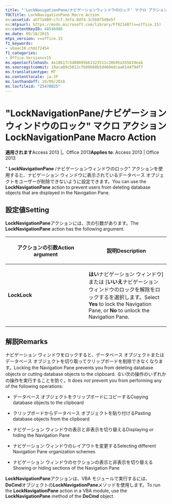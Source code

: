 ```yaml
---
title: "'LockNavigationPane/ナビゲーションウィンドウのロック' マクロ アクション"
TOCTitle: LockNavigationPane Macro Action
ms:assetid: abf7a989-c7cf-3efa-8df4-3c5b075d0e5f
ms:mtpsurl: https://msdn.microsoft.com/library/Ff821487(v=office.15)
ms:contentKeyID: 48546986
ms.date: 09/18/2015
mtps_version: v=office.15
f1_keywords:
- vbaac10.chm172454
f1_categories:
- Office.Version=v15
ms.openlocfilehash: 4e18b17c5d00095b61323511c20b95a355819eab
ms.sourcegitcommit: 19aca09c5812cfb98b68b5d4604dcaa814479df7
ms.translationtype: MT
ms.contentlocale: ja-JP
ms.lasthandoff: 10/09/2018
ms.locfileid: "25478825"
---
```

# <a name="locknavigationpane-macro-action"></a><span data-ttu-id="de7f1-102">"LockNavigationPane/ナビゲーションウィンドウのロック" マクロ アクション</span><span class="sxs-lookup"><span data-stu-id="de7f1-102">LockNavigationPane Macro Action</span></span>


<span data-ttu-id="de7f1-103">**適用されます**Access 2013 |。Office 2013</span><span class="sxs-lookup"><span data-stu-id="de7f1-103">**Applies to**: Access 2013 | Office 2013</span></span>

<span data-ttu-id="de7f1-104">" **LockNavigationPane** /ナビゲーションウィンドウのロック" アクションを使用すると、ナビゲーション ウィンドウに表示されているデータベース オブジェクトをユーザーが削除できないように設定できます。</span><span class="sxs-lookup"><span data-stu-id="de7f1-104">You can use the **LockNavigationPane** action to prevent users from deleting database objects that are displayed in the Navigation Pane.</span></span>

## <a name="setting"></a><span data-ttu-id="de7f1-105">設定値</span><span class="sxs-lookup"><span data-stu-id="de7f1-105">Setting</span></span>

<span data-ttu-id="de7f1-106">**LockNavigationPane**アクションには、次の引数があります。</span><span class="sxs-lookup"><span data-stu-id="de7f1-106">The **LockNavigationPane** action has the following argument.</span></span>

<table>
<colgroup>
<col style="width: 50%" />
<col style="width: 50%" />
</colgroup>
<thead>
<tr class="header">
<th><p><span data-ttu-id="de7f1-107">アクションの引数</span><span class="sxs-lookup"><span data-stu-id="de7f1-107">Action argument</span></span></p></th>
<th><p><span data-ttu-id="de7f1-108">説明</span><span class="sxs-lookup"><span data-stu-id="de7f1-108">Description</span></span></p></th>
</tr>
</thead>
<tbody>
<tr class="odd">
<td><p><span data-ttu-id="de7f1-109"><strong>Lock</strong></span><span class="sxs-lookup"><span data-stu-id="de7f1-109"><strong>Lock</strong></span></span></p></td>
<td><p><span data-ttu-id="de7f1-110"><strong>はい</strong>ナビゲーション ウィンドウ] または [<strong>いいえ</strong>ナビゲーション ウィンドウのロックを解除をロックするを選択します。</span><span class="sxs-lookup"><span data-stu-id="de7f1-110">Select <strong>Yes</strong> to lock the Navigation Pane, or <strong>No</strong> to unlock the Navigation Pane.</span></span></p></td>
</tr>
</tbody>
</table>


## <a name="remarks"></a><span data-ttu-id="de7f1-111">解説</span><span class="sxs-lookup"><span data-stu-id="de7f1-111">Remarks</span></span>

<span data-ttu-id="de7f1-112">ナビゲーション ウィンドウをロックすると、データベース オブジェクトまたはデータベース オブジェクトを切り取ってクリップボードを削除できなくなります。</span><span class="sxs-lookup"><span data-stu-id="de7f1-112">Locking the Navigation Pane prevents you from deleting database objects or cutting database objects to the clipboard.</span></span> <span data-ttu-id="de7f1-113">*ない*次の操作のいずれかの操作を実行することを防ぐ。</span><span class="sxs-lookup"><span data-stu-id="de7f1-113">It does *not* prevent you from performing any of the following operations:</span></span>

  - <span data-ttu-id="de7f1-114">データベース オブジェクトをクリップボードにコピーする</span><span class="sxs-lookup"><span data-stu-id="de7f1-114">Copying database objects to the clipboard</span></span>

  - <span data-ttu-id="de7f1-115">クリップボードからデータベース オブジェクトを貼り付ける</span><span class="sxs-lookup"><span data-stu-id="de7f1-115">Pasting database objects from the clipboard</span></span>

  - <span data-ttu-id="de7f1-116">ナビゲーション ウィンドウの表示と非表示を切り替える</span><span class="sxs-lookup"><span data-stu-id="de7f1-116">Displaying or hiding the Navigation Pane</span></span>

  - <span data-ttu-id="de7f1-117">ナビゲーション ウィンドウのレイアウトを変更する</span><span class="sxs-lookup"><span data-stu-id="de7f1-117">Selecting different Navigation Pane organization schemes</span></span>

  - <span data-ttu-id="de7f1-118">ナビゲーション ウィンドウのセクションの表示と非表示を切り替える</span><span class="sxs-lookup"><span data-stu-id="de7f1-118">Showing or hiding sections of the Navigation Pane</span></span>

<span data-ttu-id="de7f1-119">**LockNavigationPane**アクションは、VBA モジュールで実行するには、 **DoCmd**オブジェクトの**LockNavigationPane**メソッドを使用します。</span><span class="sxs-lookup"><span data-stu-id="de7f1-119">To run the **LockNavigationPane** action in a VBA module, use the **LockNavigationPane** method of the **DoCmd** object.</span></span>

